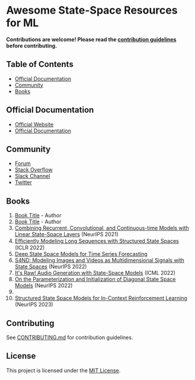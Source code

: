 # Awesome State-Space Resources for ML

**Contributions are welcome! Please read the [contribution guidelines](CONTRIBUTING.md) before contributing.**

## Table of Contents

- [Official Documentation](#official-documentation)
- [Community](#community)
- [Books](#books)

## Official Documentation

- [Official Website](https://example.com)
- [Official Documentation](https://example.com/docs)

## Community

- [Forum](https://example.com/forum)
- [Stack Overflow](https://stackoverflow.com/questions/tagged/[topic])
- [Slack Channel](https://example.slack.com)
- [Twitter](https://twitter.com/[topic])

## Books

1. [Book Title](https://example.com/book1) - Author
2. [Book Title](https://example.com/book2) - Author
3. [Combining Recurrent, Convolutional, and Continuous-time Models with Linear State-Space Layers](https://arxiv.org/abs/2110.13985) (NeurIPS 2021)
4. [Eﬃciently Modeling Long Sequences with Structured State Spaces](https://arxiv.org/abs/2110.13985) (ICLR 2022)
5. [Deep State Space Models for Time Series Forecasting](https://proceedings.neurips.cc/paper_files/paper/2018/file/5cf68969fb67aa6082363a6d4e6468e2-Paper.pdf)
6. [S4ND: Modeling Images and Videos as Multidimensional Signals with State Spaces](https://arxiv.org/abs/2210.06583) (NeurIPS 2022)
8. [It's Raw! Audio Generation with State-Space Models](https://arxiv.org/abs/2202.09729) (ICML 2022)
9. [On the Parameterization and Initialization of Diagonal State Space Models](https://arxiv.org/abs/2206.11893) (NeurIPS 2022)
10. []()
11. [Structured State Space Models for In-Context Reinforcement Learning](https://arxiv.org/pdf/2303.03982.pdf) (NeurIPS 2023)

## Contributing

See [CONTRIBUTING.md](CONTRIBUTING.md) for contribution guidelines.

## License

This project is licensed under the [MIT License](LICENSE).
